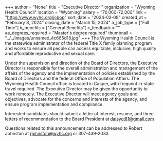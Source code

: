 +++
author = "None"
title = "Executive Director "
organization = "Wyoming Health Council"
location = "Wyoming"
salary = "70,000-72,000"
link = "https://www.wyhc.org/jobop"
sort_date = "2024-02-08"
created_at = "February 8, 2024"
closing_date = "March 15, 2024"
a_job_type = ["Full Time"]
b_benefits = ["General Benefits"]
c_feedback = ""
aa_degrees_required = "Master's degree required"
thumbnail = "../../images/unnamed_4c665d18.jpg"
+++
The Wyoming Health Council is the statewide administrator of the federal Title X family planning program and works to ensure all people can access equitable, inclusive, high quality and affordable reproductive and sexual care.

Under the supervision and direction of the Board of Directors, the Executive Director is responsible for the overall administration and management of the affairs of the agency and the implementation of policies established by the Board of Directors and the federal Office of Population Affairs. The Wyoming Health Council office is located in Casper, with frequent in-state travel required. The Executive Director may be given the opportunity to work remotely.  The Executive Director will meet agency goals and objectives, advocate for the concerns and interests of the agency, and ensure program implementation and compliance.

Interested candidates should submit a letter of interest, resume, and three letters of recommendation to the Board President at daisyct81@gmail.com

Questions related to this announcement can be addressed to Robert Johnston at rjohnston@wyhc.org or 307-439-2033.
